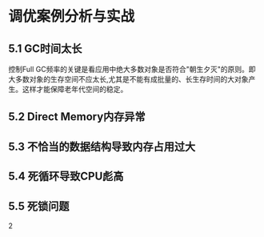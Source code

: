 # 调优案例分析与实战

## 5.1 GC时间太长

控制Full GC频率的关键是看应用中绝大多数对象是否符合"朝生夕灭"的原则。即大多数对象的生存空间不应太长,尤其是不能有成批量的、长生存时间的大对象产生。这样才能保障老年代空间的稳定。

## 5.2 Direct Memory内存异常



## 5.3 不恰当的数据结构导致内存占用过大

## 5.4 死循环导致CPU彪高

## 5.5 死锁问题

2